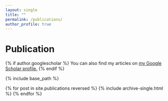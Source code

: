 ```yaml
---
layout: single
title: ""
permalink: /publications/
author_profile: true
---
```


# <i class="fa fa-fw fa-copy"></i> Publication #
{% if author.googlescholar %}
  You can also find my articles on <u><a href="{{author.googlescholar}}">my Google Scholar profile</a>.</u>
{% endif %}

{% include base_path %}

{% for post in site.publications reversed %}
  {% include archive-single.html %}
{% endfor %}
